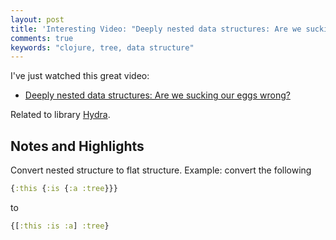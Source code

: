 ```yaml
---
layout: post
title: 'Interesting Video: "Deeply nested data structures: Are we sucking our eggs wrong?"'
comments: true
keywords: "clojure, tree, data structure"
---
```


I've just watched this great video:

- [Deeply nested data structures: Are we sucking our eggs wrong?](https://skillsmatter.com/skillscasts/9158-deeply-nested-data-structures-are-we-sucking-our-eggs-wrong)

Related to library [Hydra](https://github.com/adwelly/hydra).

## Notes and Highlights

Convert nested structure to flat structure. Example: convert the following

```clojure
{:this {:is {:a :tree}}}
```

to

```clojure
{[:this :is :a] :tree}
```
